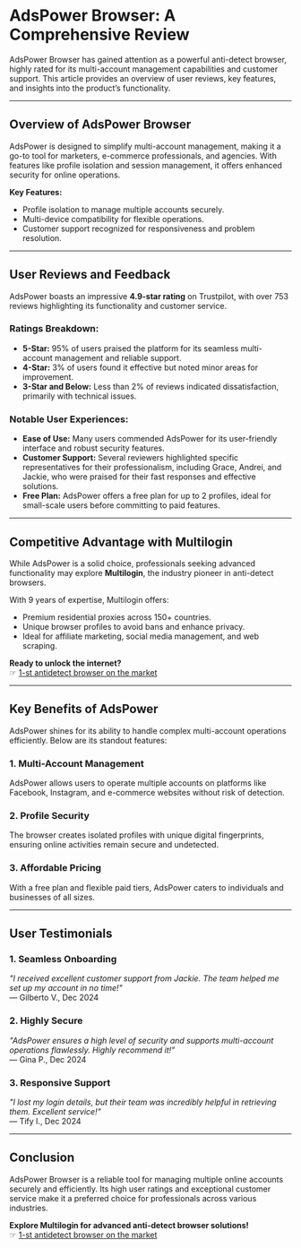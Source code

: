 # AdsPower Browser: A Comprehensive Review

AdsPower Browser has gained attention as a powerful anti-detect browser, highly rated for its multi-account management capabilities and customer support. This article provides an overview of user reviews, key features, and insights into the product’s functionality.

---

## Overview of AdsPower Browser

AdsPower is designed to simplify multi-account management, making it a go-to tool for marketers, e-commerce professionals, and agencies. With features like profile isolation and session management, it offers enhanced security for online operations.

**Key Features:**
- Profile isolation to manage multiple accounts securely.
- Multi-device compatibility for flexible operations.
- Customer support recognized for responsiveness and problem resolution.

---

## User Reviews and Feedback

AdsPower boasts an impressive **4.9-star rating** on Trustpilot, with over 753 reviews highlighting its functionality and customer service.

### Ratings Breakdown:
- **5-Star:** 95% of users praised the platform for its seamless multi-account management and reliable support.
- **4-Star:** 3% of users found it effective but noted minor areas for improvement.
- **3-Star and Below:** Less than 2% of reviews indicated dissatisfaction, primarily with technical issues.

### Notable User Experiences:
- **Ease of Use:** Many users commended AdsPower for its user-friendly interface and robust security features.
- **Customer Support:** Several reviewers highlighted specific representatives for their professionalism, including Grace, Andrei, and Jackie, who were praised for their fast responses and effective solutions.
- **Free Plan:** AdsPower offers a free plan for up to 2 profiles, ideal for small-scale users before committing to paid features.

---

## Competitive Advantage with Multilogin

While AdsPower is a solid choice, professionals seeking advanced functionality may explore **Multilogin**, the industry pioneer in anti-detect browsers. 

With 9 years of expertise, Multilogin offers:
- Premium residential proxies across 150+ countries.
- Unique browser profiles to avoid bans and enhance privacy.
- Ideal for affiliate marketing, social media management, and web scraping.

**Ready to unlock the internet?**  
☞ [1-st antidetect browser on the market](https://bit.ly/multIlogin)

---

## Key Benefits of AdsPower

AdsPower shines for its ability to handle complex multi-account operations efficiently. Below are its standout features:

### 1. Multi-Account Management
AdsPower allows users to operate multiple accounts on platforms like Facebook, Instagram, and e-commerce websites without risk of detection.

### 2. Profile Security
The browser creates isolated profiles with unique digital fingerprints, ensuring online activities remain secure and undetected.

### 3. Affordable Pricing
With a free plan and flexible paid tiers, AdsPower caters to individuals and businesses of all sizes.

---

## User Testimonials

### 1. **Seamless Onboarding**
*"I received excellent customer support from Jackie. The team helped me set up my account in no time!"*  
— Gilberto V., Dec 2024

### 2. **Highly Secure**
*"AdsPower ensures a high level of security and supports multi-account operations flawlessly. Highly recommend it!"*  
— Gina P., Dec 2024

### 3. **Responsive Support**
*"I lost my login details, but their team was incredibly helpful in retrieving them. Excellent service!"*  
— Tify I., Dec 2024

---

## Conclusion

AdsPower Browser is a reliable tool for managing multiple online accounts securely and efficiently. Its high user ratings and exceptional customer service make it a preferred choice for professionals across various industries.

**Explore Multilogin for advanced anti-detect browser solutions!**  
☞ [1-st antidetect browser on the market](https://bit.ly/multIlogin)
